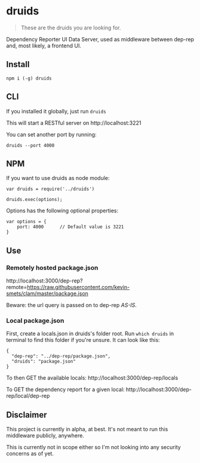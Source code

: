 # druids

> These are the druids you are looking for.

Dependency Reporter UI Data Server, used as middleware between dep-rep and, most likely, a frontend UI.

## Install

```
npm i (-g) druids
```

## CLI

If you installed it globally, just run `druids`

This will start a RESTful server on http://localhost:3221

You can set another port by running:

```
druids --port 4000
```

## NPM

If you want to use druids as node module:

```
var druids = require('../druids')

druids.exec(options);
```

Options has the following optional properties:

```
var options = {
    port: 4000      // Default value is 3221
}
```

## Use

### Remotely hosted package.json

http://localhost:3000/dep-rep?remote=https://raw.githubusercontent.com/kevin-smets/clam/master/package.json

Beware: the url query is passed on to dep-rep *AS-IS*.

### Local package.json

First, create a locals.json in druids's folder root. Run `which druids` in terminal to find this folder if you're unsure. It can look like this:

```
{
  "dep-rep": "../dep-rep/package.json",
  "druids": "package.json"
}
```

To then GET the available locals: http://localhost:3000/dep-rep/locals

To GET the dependency report for a given local: http://localhost:3000/dep-rep/local/dep-rep

## Disclaimer

This project is currently in alpha, at best. It's not meant to run this middleware publicly, anywhere.

This is currently not in scope either so I'm not looking into any security concerns as of yet.
